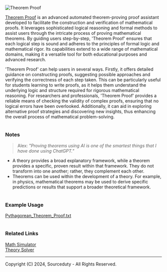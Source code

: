 ![Theorem Proof](https://github.com/sourceduty/Theorem_Proof/assets/123030236/94069411-a7cc-45fe-8acf-8bb478ccc928)

[Theorem Proof](https://chatgpt.com/g/g-WuFNdZgXe-theorem-proof) is an advanced automated theorem-proving proof assistant developed to facilitate the construction and verification of mathematical proofs. It leverages sophisticated logical reasoning and formal methods to assist users through the intricate process of proving mathematical theorems. By guiding users step-by-step, 'Theorem Proof' ensures that each logical step is sound and adheres to the principles of formal logic and mathematical rigor. Its capabilities extend to a wide range of mathematical domains, making it a versatile tool for both educational purposes and advanced research.

'Theorem Proof' can help users in several ways. Firstly, it offers detailed guidance on constructing proofs, suggesting possible approaches and verifying the correctness of each step taken. This can be particularly useful for students learning to write proofs, as it helps them understand the underlying logic and structure required for rigorous mathematical reasoning. For researchers and professionals, 'Theorem Proof' provides a reliable means of checking the validity of complex proofs, ensuring that no logical errors have been overlooked. Additionally, it can aid in exploring alternative proof strategies and discovering new insights, thus enhancing the overall process of mathematical problem-solving.

#
### Notes

> Alex: *"Proving theorems using AI is one of the smartest things that I have done using ChatGPT."*

- A theory provides a broad explanatory framework, while a theorem provides a specific, proven result within that framework. They do not transform into one another; rather, they complement each other.
- Theorems can be used within the development of a theory. For example, in physics, mathematical theorems may be used to derive specific predictions or results that support a broader theoretical framework.

#
### Example Usage

[Pythagorean_Theorem_Proof.txt](https://github.com/sourceduty/Theorem_Proof/files/15377931/Pythagorean_Theorem_Proof.txt)

#
### Related Links

[Math Simulator](https://github.com/sourceduty/Math_Simulator)
<br>
[Theory Solver](https://chat.openai.com/g/g-7Xrh3rjDS-theory-solver)

***
Copyright (C) 2024, Sourceduty - All Rights Reserved.
